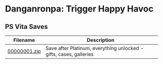 # Danganronpa: Trigger Happy Havoc

## PS Vita Saves

| Filename | Description |
|----------|-------------|
| [00000001.zip](00000001.zip) | Save after Platinum, everything unlocked - gifts, cases, galleries  |
